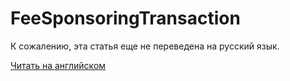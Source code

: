 # FeeSponsoringTransaction

К сожалению, эта статья еще не переведена на русский язык.

[Читать на английском](/ru/ride/structures/transaction-structures/fee-sponsoring-transaction)
